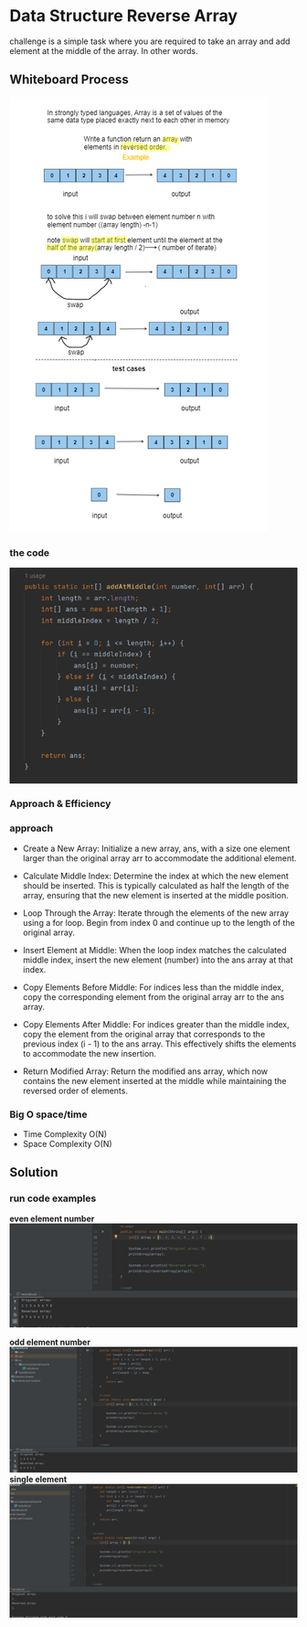 # Data Structure Reverse Array
<!-- Description of the  -->
challenge is a simple task where you are required to take an array and add element at the middle of the array. In other words.

## Whiteboard Process
<!-- Embedded whiteboard image -->
![](../DS_Array/assets//whiteBoard.png)
### the code
![](../array-insert-shift/assets/insertAtMid.png)

### Approach & Efficiency
<!-- What approach did you take? Why? What is the Big O space/time for this approach? -->
### approach
* Create a New Array: Initialize a new array, ans, with a size one element larger than the original array arr to accommodate the additional element.

* Calculate Middle Index: Determine the index at which the new element should be inserted. This is typically calculated as half the length of the array, ensuring that the new element is inserted at the middle position.

* Loop Through the Array: Iterate through the elements of the new array using a for loop. Begin from index 0 and continue up to the length of the original array.

* Insert Element at Middle: When the loop index matches the calculated middle index, insert the new element (number) into the ans array at that index.

* Copy Elements Before Middle: For indices less than the middle index, copy the corresponding element from the original array arr to the ans array.

* Copy Elements After Middle: For indices greater than the middle index, copy the element from the original array that corresponds to the previous index (i - 1) to the ans array. This effectively shifts the elements to accommodate the new insertion.

* Return Modified Array: Return the modified ans array, which now contains the new element inserted at the middle while maintaining the reversed order of elements.

### Big O space/time
 * Time Complexity  O(N)
 * Space Complexity O(N)
## Solution
<!-- Show how to run your code, and examples of it in action -->

### run code examples 
**even element number**
![Example Image](../DS_Array/assets/test1.png)

**odd element number**
![](../DS_Array/assets/test2.png)
**single element**
![](../DS_Array/assets/test3.png)